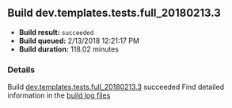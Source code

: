 ## Build dev.templates.tests.full_20180213.3
- **Build result:** `succeeded`
- **Build queued:** 2/13/2018 12:21:17 PM
- **Build duration:** 118.02 minutes
### Details
Build [dev.templates.tests.full_20180213.3](https://winappstudio.visualstudio.com/web/build.aspx?pcguid=a4ef43be-68ce-4195-a619-079b4d9834c2&builduri=vstfs%3a%2f%2f%2fBuild%2fBuild%2f24965) succeeded
Find detailed information in the [build log files](https://uwpctdiags.blob.core.windows.net/buildlogs/dev.templates.tests.full_20180213.3_logs.zip)
